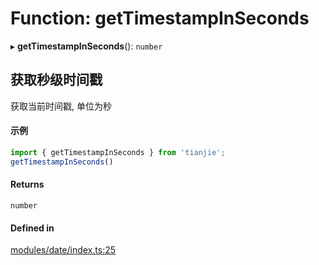 # Function: getTimestampInSeconds

▸ **getTimestampInSeconds**(): `number`

## 获取秒级时间戳
获取当前时间戳, 单位为秒
 #### 示例
 ``` ts
import { getTimestampInSeconds } from 'tianjie';
getTimestampInSeconds()
```

#### Returns

`number`

#### Defined in

[modules/date/index.ts:25](https://github.com/loclink/tianjie/blob/52d7010/src/modules/date/index.ts#L25)

